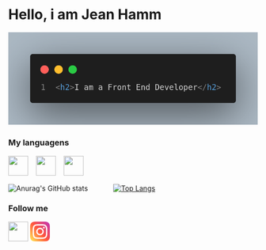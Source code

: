 # Hello, i am Jean Hamm

<img src="code.png"/>

### My languagens 

<img src="https://cdn.jsdelivr.net/gh/devicons/devicon/icons/html5/html5-original.svg" width="40" height="40" />  &nbsp;&nbsp;  <img src="https://cdn.jsdelivr.net/gh/devicons/devicon/icons/css3/css3-original.svg" width="40" height="40" /> &nbsp;&nbsp;   <img src="https://cdn.jsdelivr.net/gh/devicons/devicon/icons/javascript/javascript-original.svg" width="40" height="40" />

![Anurag's GitHub stats](https://github-readme-stats.vercel.app/api?username=JeanHamm&count_private=true&theme=radical)&nbsp;&nbsp;&nbsp;&nbsp;&nbsp;&nbsp;&nbsp;&nbsp;&nbsp;&nbsp;&nbsp;&nbsp; [![Top Langs](https://github-readme-stats.vercel.app/api/top-langs/?username=JeanHamm&theme=radical)](https://github.com/anuraghazra/github-readme-stats)


<h3>Follow me</h3>

<a href="https://www.linkedin.com/in/jean-michel-hamm-bb018a226/"><img src="https://cdn.jsdelivr.net/gh/devicons/devicon/icons/linkedin/linkedin-original.svg" width="40" height="40"/></a> 
<a href="https://www.instagram.com/hamm_jean/"><img src="instagram.png" width="40" height="40"/></a>          
